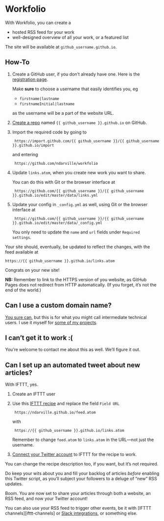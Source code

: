 Workfolio
=========
With Workfolio, you can create a

* hosted RSS feed for your work
* well-designed overview of all your work, or a featured list

The site will be available at `github_username.github.io`.

How-To
------
1. Create a GitHub user, if you don’t already have one. Here is the [registration page][].

    Make **sure** to choose a username that easily identifies you, eg

    * `firstname|lastname`
    * `firstnameInitial|lastname`

    as the username will be a part of the website URL.

2. [Create a repo][] named `{{ github_username }}.github.io` on GitHub.
3. Import the required code by going to

        https://import.github.com/{{ github_username }}/{{ github_username }}.github.io/import

    and entering

        https://github.com/ndarville/workfolio

4. Update `links.atom`, when you create new work you want to share.

    You can do this with Git or the browser interface at

        https://github.com/{{ github_username }}/{{ github_username }}.github.io/edit/master/data/links.yml

5. Update your config in `_config.yml` as well, using Git or the browser interface at

        https://github.com/{{ github_username }}/{{ github_username }}.github.io/edit/master/data/_config.yml

    You only need to update the `name` and `url` fields under `Required settings`.

Your site should, eventually, be updated to reflect the changes, with the feed available at

    https://{{ github_username }}.github.io/links.atom

Congrats on your new site!

**NB:** Remember to link to the HTTPS version of you website, as GitHub Pages does not redirect from HTTP automatically. (If you forget, it’s not the end of the world.)

Can I use a custom domain name?
-------------------------------
[You sure can][custom-github-pages], but this is for what you might call intermediate technical users. I use it myself for [some of my projects][hafnia-times].

I can’t get it to work :(
-------------------------
You’re welcome to contact me about this as well. We’ll figure it out.

Can I set up an automated tweet about new articles?
---------------------------------------------------
With IFTTT, yes.

1. Create an IFTTT user
2. Use this [IFTTT recipe][] and replace the field `Field URL`

        https://ndarville.github.io/feed.atom

    with

        https://{{ github_username }}.github.io/links.atom

    Remember to change `feed.atom` to `links.atom` in the URL—not just the username.

3. [Connect your Twitter account][] to IFTTT for the recipe to work.

You can change the recipe description too, if you want, but it’s not required.

Do keep your wits about you and fill your backlog of articles *before* enabling this Twitter script, as you’ll subject your followers to a deluge of “new” RSS updates.

Boom. You are now set to share your articles through both a website, an RSS feed, and now your Twitter account!

You can also use your RSS feed to trigger other events, be it with [IFTTT channels][ifttt-channels] or [Slack integrations][], or something else.


[registration page]: https://github.com/join
[create a repo]: https://github.com/new
[custom-github-pages]: https://help.github.com/articles/setting-up-a-custom-domain-with-github-pages/
[hafnia-times]: https://github.com/hafniatimes/hafniatimes.github.io
[IFTTT recipe]: https://ifttt.com/myrecipes/personal/28755829
[Connect your Twitter account]: https://ifttt.com/channels/twitter/activate
[IFTTT channels]: https://ifttt.com/channels
[Slack integrations]: https://ndarville.com/projects/slack/
